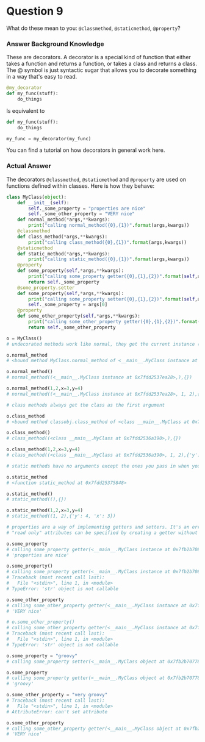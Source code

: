 Question 9
===

What do these mean to you: `@classmethod`, `@staticmethod`, `@property`?

### Answer Background Knowledge

These are decorators. A decorator is a special kind of function that either takes a function and returns a function, or takes a class and returns a class. The @ symbol is just syntactic sugar that allows you to decorate something in a way that's easy to read.
```python
@my_decorator
def my_func(stuff):
    do_things
```
Is equivalent to
```python
def my_func(stuff):
    do_things

my_func = my_decorator(my_func)
```
You can find a tutorial on how decorators in general work here.

### Actual Answer

The decorators `@classmethod`, `@staticmethod` and `@property` are used on functions defined within classes. Here is how they behave:
```python
class MyClass(object):
    def __init__(self):
        self._some_property = "properties are nice"
        self._some_other_property = "VERY nice"
    def normal_method(*args,**kwargs):
        print("calling normal_method({0},{1})".format(args,kwargs))
    @classmethod
    def class_method(*args,**kwargs):
        print("calling class_method({0},{1})".format(args,kwargs))
    @staticmethod
    def static_method(*args,**kwargs):
        print("calling static_method({0},{1})".format(args,kwargs))
    @property
    def some_property(self,*args,**kwargs):
        print("calling some_property getter({0},{1},{2})".format(self,args,kwargs))
        return self._some_property
    @some_property.setter
    def some_property(self,*args,**kwargs):
        print("calling some_property setter({0},{1},{2})".format(self,args,kwargs))
        self._some_property = args[0]
    @property
    def some_other_property(self,*args,**kwargs):
        print("calling some_other_property getter({0},{1},{2})".format(self,args,kwargs))
        return self._some_other_property

o = MyClass()
# undecorated methods work like normal, they get the current instance (self) as the first argument

o.normal_method 
# <bound method MyClass.normal_method of <__main__.MyClass instance at 0x7fdd2537ea28>>

o.normal_method() 
# normal_method((<__main__.MyClass instance at 0x7fdd2537ea28>,),{})

o.normal_method(1,2,x=3,y=4) 
# normal_method((<__main__.MyClass instance at 0x7fdd2537ea28>, 1, 2),{'y': 4, 'x': 3})

# class methods always get the class as the first argument

o.class_method
# <bound method classobj.class_method of <class __main__.MyClass at 0x7fdd2536a390>>

o.class_method()
# class_method((<class __main__.MyClass at 0x7fdd2536a390>,),{})

o.class_method(1,2,x=3,y=4)
# class_method((<class __main__.MyClass at 0x7fdd2536a390>, 1, 2),{'y': 4, 'x': 3})

# static methods have no arguments except the ones you pass in when you call them

o.static_method
# <function static_method at 0x7fdd25375848>

o.static_method()
# static_method((),{})

o.static_method(1,2,x=3,y=4)
# static_method((1, 2),{'y': 4, 'x': 3})

# properties are a way of implementing getters and setters. It's an error to explicitly call them
# "read only" attributes can be specified by creating a getter without a setter (as in some_other_property)

o.some_property
# calling some_property getter(<__main__.MyClass instance at 0x7fb2b70877e8>,(),{})
# 'properties are nice'

o.some_property()
# calling some_property getter(<__main__.MyClass instance at 0x7fb2b70877e8>,(),{})
# Traceback (most recent call last):
#   File "<stdin>", line 1, in <module>
# TypeError: 'str' object is not callable

o.some_other_property
# calling some_other_property getter(<__main__.MyClass instance at 0x7fb2b70877e8>,(),{})
# 'VERY nice'

# o.some_other_property()
# calling some_other_property getter(<__main__.MyClass instance at 0x7fb2b70877e8>,(),{})
# Traceback (most recent call last):
#   File "<stdin>", line 1, in <module>
# TypeError: 'str' object is not callable

o.some_property = "groovy"
# calling some_property setter(<__main__.MyClass object at 0x7fb2b7077890>,('groovy',),{})

o.some_property
# calling some_property getter(<__main__.MyClass object at 0x7fb2b7077890>,(),{})
# 'groovy'

o.some_other_property = "very groovy"
# Traceback (most recent call last):
#   File "<stdin>", line 1, in <module>
# AttributeError: can't set attribute

o.some_other_property
# calling some_other_property getter(<__main__.MyClass object at 0x7fb2b7077890>,(),{})
# 'VERY nice'
```